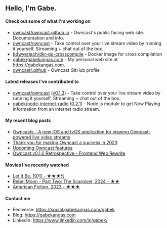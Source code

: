 ## Hello, I'm Gabe.

#### Check out some of what I'm working on

- [owncast/owncast.github.io](https://github.com/owncast/owncast.github.io) - Owncast&#39;s public facing web site.  Documentation and info.
- [owncast/owncast](https://github.com/owncast/owncast) - Take control over your live stream video by running it yourself.  Streaming &#43; chat out of the box.
- [bdwyertech/dkr-go-crosscompile](https://github.com/bdwyertech/dkr-go-crosscompile) - Docker image for cross compilation
- [gabek/gabekangas.com](https://github.com/gabek/gabekangas.com) - My personal web site at https://gabekangas.com.
- [owncast/.github](https://github.com/owncast/.github) - Owncast GitHub profile

#### Latest releases I've contributed to

- [owncast/owncast](https://github.com/owncast/owncast) ([v0.1.3](https://github.com/owncast/owncast/releases/tag/v0.1.3)) - Take control over your live stream video by running it yourself.  Streaming &#43; chat out of the box.
- [gabek/node-internet-radio](https://github.com/gabek/node-internet-radio) ([0.2.1](https://github.com/gabek/node-internet-radio/releases/tag/0.2.1)) - Node.js module to get Now Playing information from an internet radio stream.

#### My recent blog posts

- [Owncasts - A new iOS and tvOS application for viewing Owncast-powered live video streams](https://gabekangas.com/blog/2024/01/owncasts-a-new-ios-and-tvos-application-for-viewing-owncast-powered-live-video-streams/)
- [Thank you for making Owncast a success in 2023](https://gabekangas.com/blog/2024/01/thank-you-for-making-owncast-a-success-in-2023/)
- [Upcoming Owncast features](https://gabekangas.com/blog/2023/04/upcoming-owncast-features/)
- [Owncast v0.1.0 Retrospective - Frontend Web Rewrite](https://gabekangas.com/blog/2023/02/owncast-v0.1.0-retrospective-frontend-web-rewrite/)

#### Movies I've recently watched

- [Let It Be, 1970 - ★★★½](https://letterboxd.com/gabekangas/film/let-it-be/)
- [Rebel Moon - Part Two: The Scargiver, 2024 - ★★](https://letterboxd.com/gabekangas/film/rebel-moon-part-two-the-scargiver/)
- [American Fiction, 2023 - ★★★](https://letterboxd.com/gabekangas/film/american-fiction/)

#### Contact me

- Fediverse: https://social.gabekangas.com/gabek
- Blog: https://gabekangas.com
- Linkedin: https://www.linkedin.com/in/gabek/
